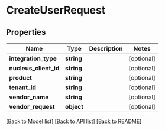 # CreateUserRequest

## Properties
Name | Type | Description | Notes
------------ | ------------- | ------------- | -------------
**integration_type** | **string** |  | [optional] 
**nucleus_client_id** | **string** |  | [optional] 
**product** | **string** |  | [optional] 
**tenant_id** | **string** |  | [optional] 
**vendor_name** | **string** |  | [optional] 
**vendor_request** | **object** |  | [optional] 

[[Back to Model list]](../README.md#documentation-for-models) [[Back to API list]](../README.md#documentation-for-api-endpoints) [[Back to README]](../README.md)


